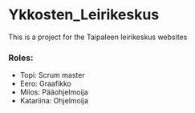 # Ykkosten_Leirikeskus
This is a project for the Taipaleen leirikeskus websites
### Roles:
- Topi: Scrum master
- Eero: Graafikko
- Milos: Pääohjelmoija
- Katariina: Ohjelmoija
